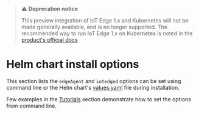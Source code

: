 > ⚠️ **Deprecation notice**
>
> This preview integration of IoT Edge 1.x and Kubernetes will not be made generally available, and is no longer supported. The recommended way to run IoT Edge 1.x on Kubernetes is noted in the [product's official docs](https://docs.microsoft.com/azure/iot-edge/how-to-install-iot-edge-kubernetes?view=iotedge-2020-11)

# Helm chart install options

This section lists the `edgeAgent` and `iotedged` options can be set using command line or the Helm chart's [values.yaml](https://github.com/Azure/iotedge/blob/release/1.1-k8s-preview/kubernetes/charts/edge-kubernetes/values.yaml) file during installation.

Few examples in the [Tutorials](./examples.html) section demonstrate how to set the options from command line.